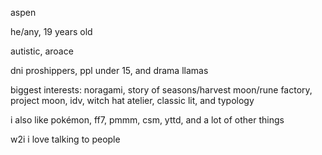 aspen

he/any, 19 years old

autistic, aroace

dni proshippers, ppl under 15, and drama llamas



biggest interests: noragami, story of seasons/harvest moon/rune factory, project moon, idv, witch hat atelier, classic lit, and typology

i also like pokémon, ff7, pmmm, csm, yttd, and a lot of other things

w2i i love talking to people
